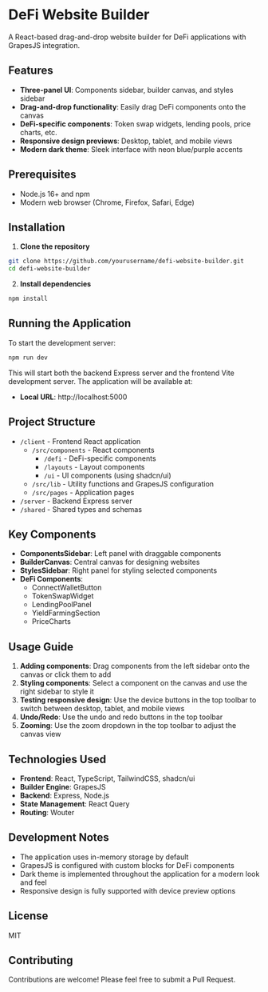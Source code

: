 # DeFi Website Builder

A React-based drag-and-drop website builder for DeFi applications with GrapesJS integration.

## Features

- **Three-panel UI**: Components sidebar, builder canvas, and styles sidebar
- **Drag-and-drop functionality**: Easily drag DeFi components onto the canvas
- **DeFi-specific components**: Token swap widgets, lending pools, price charts, etc.
- **Responsive design previews**: Desktop, tablet, and mobile views
- **Modern dark theme**: Sleek interface with neon blue/purple accents

## Prerequisites

- Node.js 16+ and npm
- Modern web browser (Chrome, Firefox, Safari, Edge)

## Installation

1. **Clone the repository**

```bash
git clone https://github.com/yourusername/defi-website-builder.git
cd defi-website-builder
```

2. **Install dependencies**

```bash
npm install
```

## Running the Application

To start the development server:

```bash
npm run dev
```

This will start both the backend Express server and the frontend Vite development server. The application will be available at:

- **Local URL**: http://localhost:5000

## Project Structure

- `/client` - Frontend React application
  - `/src/components` - React components
    - `/defi` - DeFi-specific components
    - `/layouts` - Layout components
    - `/ui` - UI components (using shadcn/ui)
  - `/src/lib` - Utility functions and GrapesJS configuration
  - `/src/pages` - Application pages
- `/server` - Backend Express server
- `/shared` - Shared types and schemas

## Key Components

- **ComponentsSidebar**: Left panel with draggable components
- **BuilderCanvas**: Central canvas for designing websites
- **StylesSidebar**: Right panel for styling selected components
- **DeFi Components**: 
  - ConnectWalletButton
  - TokenSwapWidget
  - LendingPoolPanel
  - YieldFarmingSection
  - PriceCharts

## Usage Guide

1. **Adding components**: Drag components from the left sidebar onto the canvas or click them to add
2. **Styling components**: Select a component on the canvas and use the right sidebar to style it
3. **Testing responsive design**: Use the device buttons in the top toolbar to switch between desktop, tablet, and mobile views
4. **Undo/Redo**: Use the undo and redo buttons in the top toolbar
5. **Zooming**: Use the zoom dropdown in the top toolbar to adjust the canvas view

## Technologies Used

- **Frontend**: React, TypeScript, TailwindCSS, shadcn/ui
- **Builder Engine**: GrapesJS
- **Backend**: Express, Node.js
- **State Management**: React Query
- **Routing**: Wouter

## Development Notes

- The application uses in-memory storage by default
- GrapesJS is configured with custom blocks for DeFi components
- Dark theme is implemented throughout the application for a modern look and feel
- Responsive design is fully supported with device preview options

## License

MIT

## Contributing

Contributions are welcome! Please feel free to submit a Pull Request.